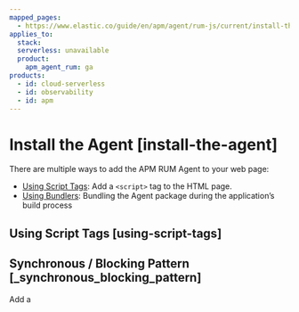```yaml
---
mapped_pages:
  - https://www.elastic.co/guide/en/apm/agent/rum-js/current/install-the-agent.html
applies_to:
  stack:
  serverless: unavailable
  product:
    apm_agent_rum: ga
products:
  - id: cloud-serverless
  - id: observability
  - id: apm
---
```


# Install the Agent [install-the-agent]

There are multiple ways to add the APM RUM Agent to your web page:

* [Using Script Tags](#using-script-tags): Add a `<script>` tag to the HTML page.
* [Using Bundlers](#using-bundlers): Bundling the Agent package during the application’s build process


## Using Script Tags [using-script-tags]

## Synchronous / Blocking Pattern [_synchronous_blocking_pattern]

Add a <script> tag to load the bundle and use the `elasticApm` global object to initialize the agent:

```html
<script src="https://unpkg.com/@elastic/apm-rum/dist/bundles/elastic-apm-rum.umd.min.js" crossorigin></script>
<script>
  elasticApm.init({
    serviceName: '<instrumented-app>',
    serverUrl: '<apm-server-url>',
  })
</script>
```


## Asynchronous / Non-Blocking Pattern [_asynchronous_non_blocking_pattern]

Loading the script asynchronously ensures the agent script will not block other resources on the page, however, it will still block browsers `onload` event.

```html
<script>
  ;(function(d, s, c) {
    var j = d.createElement(s),
      t = d.getElementsByTagName(s)[0]

    j.src = 'https://unpkg.com/@elastic/apm-rum/dist/bundles/elastic-apm-rum.umd.min.js'
    j.onload = function() {elasticApm.init(c)}
    t.parentNode.insertBefore(j, t)
  })(document, 'script', {serviceName: '<instrumented-app>', serverUrl: '<apm-server-url>'})
</script>
```

Even though this is the recommended pattern, there is a caveat to be aware of. Because the downloading and initializing of the agent happens asynchronously, distributed tracing will not work for requests that occur before the agent is initialized.

::::{note}
Please download the latest version of RUM agent from [GitHub](https://github.com/elastic/apm-agent-rum-js/releases/latest) or [UNPKG](https://unpkg.com/@elastic/apm-rum/dist/bundles/elastic-apm-rum.umd.min.js) and host the file in your Server/CDN before deploying to production. Remember to use a proper versioning scheme and set a far future `max-age` and `immutable` in the [cache-control](https://developer.mozilla.org/en-US/docs/Web/HTTP/Headers/Cache-Control) header, as the file never changes.
::::


The debug messages are removed by default from the minified bundles. It is strongly recommended to use the unminified version for debugging purposes.


## Using Bundlers [using-bundlers]

Install the Real User Monitoring APM agent as a dependency to your application:

```bash
npm install @elastic/apm-rum --save
```

Configure the agent:

```js
import { init as initApm } from '@elastic/apm-rum'

const apm = initApm({

  // Set required service name (allowed characters: a-z, A-Z, 0-9, -, _, and space)
  serviceName: '',

  // Set custom APM Server URL (default: http://localhost:8200)
  serverUrl: 'http://localhost:8200',

  // Set service version (required for sourcemap feature)
  serviceVersion: ''
})
```


### Production Build [production-build]

By default, RUM agent logs all the debug messages to the browser console. These logs are very useful in development. However, they make the RUM agent bundle size larger so you should make sure to use the optimized production version when deploying your application.

You can find instructions for building optimized code below for different bundlers.


### Webpack [_webpack]

For optimized webpack production build, include the Environment/Define plugin in the webpack configuration.

```js
const { EnvironmentPlugin } = require('webpack')

plugins: [
  new EnvironmentPlugin({
    NODE_ENV: 'production'
  })
]
```

You can learn more about this in [Webpack documentation](https://webpack.js.org/plugins/environment-plugin).


### Rollup [_rollup]

For optimized rollup production build, include the replace plugin which ensures the right build environment is used.

```js
const replace = require('rollup-plugin-replace')

plugins: [
  replace({
    'process.env.NODE_ENV': JSON.stringify('production')
  })
]
```

::::{note}
Currently the optimized (minified + gzipped) agent bundle size is about 16KiB.
::::



